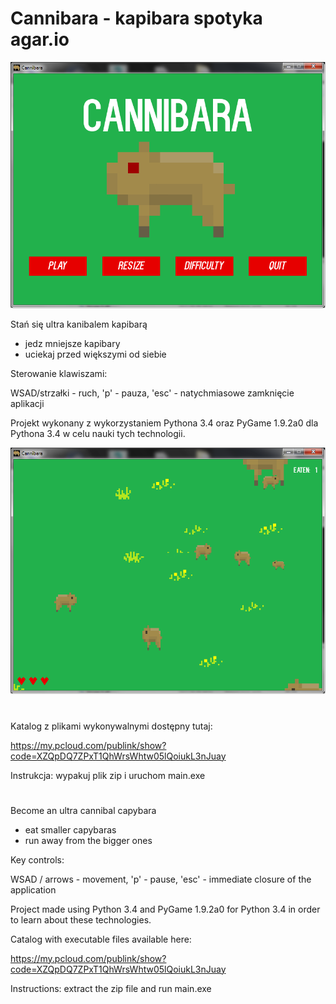 # Cannibara - kapibara spotyka agar.io

![alt text](screenshots/c_01.png "Main menu")

Stań się ultra kanibalem kapibarą

 - jedz mniejsze kapibary
 - uciekaj przed większymi od siebie 
 
Sterowanie klawiszami:

WSAD/strzałki - ruch, 'p' - pauza, 'esc' - natychmiasowe zamknięcie aplikacji
    
Projekt wykonany z wykorzystaniem Pythona 3.4 oraz PyGame 1.9.2a0 dla Pythona 3.4 w celu nauki tych technologii.

![alt text](screenshots/c_02.png "Some play")

#
Katalog z plikami wykonywalnymi dostępny tutaj: 

https://my.pcloud.com/publink/show?code=XZQpDQ7ZPxT1QhWrsWhtw05lQoiukL3nJuay

Instrukcja: wypakuj plik zip i uruchom main.exe 


#
Become an ultra cannibal capybara

 - eat smaller capybaras
 - run away from the bigger ones

Key controls:

WSAD / arrows - movement, 'p' - pause, 'esc' - immediate closure of the application

Project made using Python 3.4 and PyGame 1.9.2a0 for Python 3.4  in order to learn about these technologies.


Catalog with executable files available here:

https://my.pcloud.com/publink/show?code=XZQpDQ7ZPxT1QhWrsWhtw05lQoiukL3nJuay

Instructions: extract the zip file and run main.exe